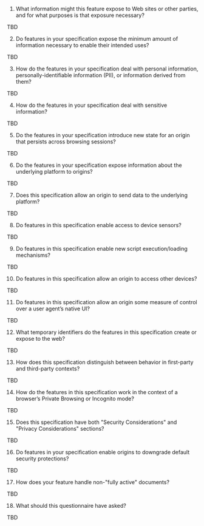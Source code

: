 1. What information might this feature expose to Web sites or other parties, and for what purposes is that exposure necessary?

TBD

2. Do features in your specification expose the minimum amount of information necessary to enable their intended uses?

TBD

3. How do the features in your specification deal with personal information, personally-identifiable information (PII), or information derived from them?

TBD

4. How do the features in your specification deal with sensitive information?

TBD

5. Do the features in your specification introduce new state for an origin that persists across browsing sessions?

TBD

6. Do the features in your specification expose information about the underlying platform to origins?

TBD

7. Does this specification allow an origin to send data to the underlying platform?

TBD

8. Do features in this specification enable access to device sensors?

TBD

9. Do features in this specification enable new script execution/loading mechanisms?

TBD

10. Do features in this specification allow an origin to access other devices?

TBD

11. Do features in this specification allow an origin some measure of control over a user agent’s native UI?

TBD

12. What temporary identifiers do the features in this specification create or expose to the web?

TBD

13. How does this specification distinguish between behavior in first-party and third-party contexts?

TBD

14. How do the features in this specification work in the context of a browser’s Private Browsing or Incognito mode?

TBD

15. Does this specification have both "Security Considerations" and "Privacy Considerations" sections?

TBD

16. Do features in your specification enable origins to downgrade default security protections?

TBD

17. How does your feature handle non-"fully active" documents?

TBD

18. What should this questionnaire have asked?

TBD
